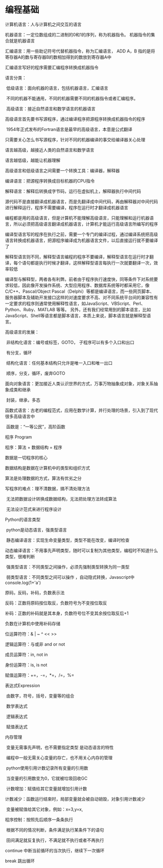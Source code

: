 # 编程基础

计算机语言：人与计算机之间交互的语言

机器语言：一定位数组成的二进制的0和1的序列，称为机器指令。 机器指令的集合就是机器语言

汇编语言：用一些助记符号代替机器指令，称为汇编语言， ADD A，B 指的是将寄存器A的数与寄存器B的数相加得到的数放到寄存器A中

汇编语言写好的程序需要汇编程序转换成机器指令

语言分类：

​    低级语言：面向机器的语言，包括机器语言，汇编语言

​                      不同的机器不能通用，不同的机器需要不同的机器指令或者汇编程序。

​    高级语言：接近自然语言和数学语言的机器语言

​                      高级语言首先要书写源程序，通过编译程序把源程序转换成机器指令的程序

​                      1954年正式发布的Fortran语言是最早的高级语言，本意是公式翻译

​                      只需要关心怎么书写源程序，针对不同的机器编译的事交给编译器关心处理

语言越高级，越接近人类的自然语言和数学语言

语言越低级，越能让机器理解

高级语言和低级语言之间需要一个转换工具：编译器，解释器

编译语言：把源程序转换成目标机器的CPU指令

解释语言：解释后转换成字节码，运行在虚拟机上，解释器执行中间代码

​                 源代码不是直接翻译成机器语言，而是先翻译成中间代码，再由解释器对中间代码进行解释运行，程序不需要编译，程序在运行时才翻译成机器语言

编程都是用的高级语言，但是计算机不能理解高级语言，只能理解和运行机器语言，所以必须把高级语言翻译成机器语言，计算机才能运行高级语言所编写的程序

编译型语言写的程序在执行之前，需要一个专门的编译过程，通过编译系统把高级语言转换成机器语言，把源程序编译成为机器语言文件，以后直接运行就不要编译了

解释型语言则不同，解释型语言编程的程序不要编译，解释型语言在运行时才翻译，每个语句都是执行时候才翻译，这样解释型语言每执行一次就要翻译一次，效率较低

编译型与解释型，两者各有利弊。前者由于程序执行速度快，同等条件下对系统要求较低，因此像开发操作系统、大型应用程序、数据库系统等时都采用它，像C/C++、Pascal/Object Pascal（Delphi）等都是编译语言，而一些网页脚本、服务器脚本及辅助开发接口这样的对速度要求不高、对不同系统平台间的兼容性有一定要求的程序则通常使用解释性语言，如JavaScript、VBScript、Perl、Python、Ruby、MATLAB 等等。
另外，还有我们经常用到的脚本语言，比如JavaScript、Shell等语言都是脚本语言，本质上来说，脚本语言就是解释型语言。

高级语言的发展：

​    非结构化语言：编号或标签，GOTO， 子程序可以有多个入口和出口

​    有分支，循环

​    结构化语言：任何基本结构只允许是唯一入口和唯一出口

​    顺序，分支，循环，废弃GOTO

​    面向对象语言：更加接近人类认识世界的方式，万事万物抽象成对象，对象关系抽象成类和继承

​    封装，继承，多态

​    函数式语言：古老的编程范式，应用在数学计算，并行处理的场景，引入到了现代很多高级语言中

​    函数是：“一等公民”，高阶函数

程序 Program

程序：算法 + 数据结构 = 程序

数据是一切程序的核心

数据结构是数据在计算机中的类型和组织方式

算法是处理数据的方式，算法有优劣之分

写程序的难点：理不清数据，搞不清处理方法

​                         无法把数据设计转换成数据结构，无法把处理方法转成算法

​                         无法设计范式来进行程序设计

Python的语言类型

​    python是动态语言，强类型语言

​    静态编译语言：实现生命变量类型，类型不能在改变，编译时检查

​    动态编译语言：不用事先声明类型，随时可以复制为其他类型，编程时不知道什么类型，很难判断

​    强类型语言：不同类型之间操作，必须先强制类型转换为同一类型

​    弱类型语言：不同类型之间可以操作 ，自动隐式转换，Javascript中console.log(1+'a')

原码，反码，补码，负数表示法

反码：正数将原码按位取反，负数符号为不变按位取反

补码：正数的补码就是其本身，负数符号位不变其余按位取反后+1

负数在计算机中使用补码存储

位运算符符：&  |  ~  ^  <<  >>

逻辑运算符：与或非 and or not

成员运算符：in, not in

身份运算符：is, is not

赋值运算符：+=，-=，*=，/=，%=

表达式Expression

​    由数字，符号，括号，变量等的组合

​        数学表达式

​        逻辑表达式

​        赋值表达式

内存管理

​    变量无需事先声明，也不需要指定类型 是动态语言的特性

​    编程中一般无需关心变量的存亡，也不用关心内存的管理

​    python使用引用计数记录所有变量的引用数

​        当变量的引用数变为0，它就被垃圾回收GC

​        计数增加：赋值给其它变量就增加引用计数

​        计数减少：函数运行结束时，局部变量就会被自动销毁，对象引用计数减少

​                          变量被赋值给其它对象，例如：x=3,y=x,

程序控制：按照先后顺序一条条执行

​                  根据不同的情况判断，条件满足执行某条件下的语句

​                  田间满足就反复执行，不满足就不执行或者不再执行

continue 中断当前循环的当次执行，继续下一次循环

break 跳出循环